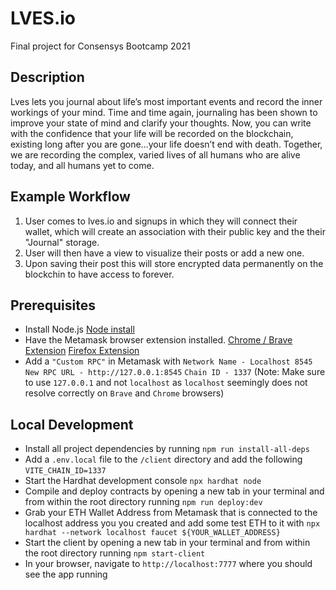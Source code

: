 # LVES.io
Final project for Consensys Bootcamp 2021

## Description
Lves lets you journal about life’s most important events and record the inner workings of your mind. Time and time again, journaling has been shown to improve your state of mind and clarify your thoughts. Now, you can write with the confidence that your life will be recorded on the blockchain, existing long after you are gone…your life doesn’t end with death. Together, we are recording the complex, varied lives of all humans who are alive today, and all humans yet to come.


## Example Workflow
1) User comes to lves.io and signups in which they will connect their wallet, which will create an association with their public key and the their "Journal" storage.
2) User will then have a view to visualize their posts or add a new one.
3) Upon saving their post this will store encrypted data permanently on the blockchin to have access to forever.

## Prerequisites
* Install Node.js [Node install](https://nodejs.org/en/download/)
* Have the Metamask browser extension installed. [Chrome / Brave Extension](https://chrome.google.com/webstore/detail/metamask/nkbihfbeogaeaoehlefnkodbefgpgknn?hl=en) [Firefox Extension](https://addons.mozilla.org/en-US/firefox/addon/ether-metamask/)
* Add a `"Custom RPC"` in Metamask with `Network Name - Localhost 8545` `New RPC URL - http://127.0.0.1:8545` `Chain ID - 1337` (Note: Make sure to use `127.0.0.1` and not `localhost` as `localhost` seemingly does not resolve correctly on `Brave` and `Chrome` browsers)


## Local Development
* Install all project dependencies by running `npm run install-all-deps`
* Add a `.env.local` file to the `/client` directory and add the following `VITE_CHAIN_ID=1337`
* Start the Hardhat development console `npx hardhat node`
* Compile and deploy contracts by opening a new tab in your terminal and from within the root directory running `npm run deploy:dev`
* Grab your ETH Wallet Address from Metamask that is connected to the localhost address you you created and add some test ETH to it with `npx hardhat --network localhost faucet ${YOUR_WALLET_ADDRESS}`
* Start the client by opening a new tab in your terminal and from within the root directory running `npm start-client`
* In your browser, navigate to `http://localhost:7777` where you should see the app running
